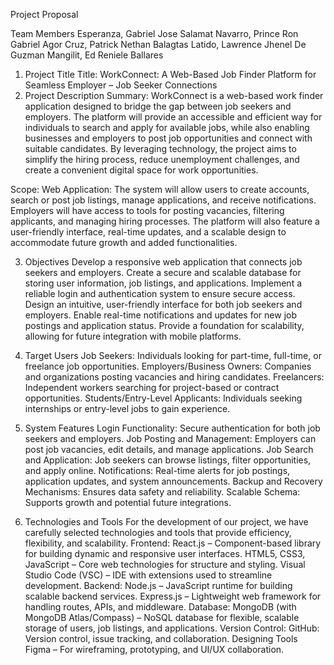 Project Proposal

Team Members
Esperanza, Gabriel Jose Salamat
Navarro, Prince Ron Gabriel Agor
Cruz, Patrick Nethan Balagtas
Latido, Lawrence Jhenel De Guzman
Mangilit, Ed Reniele Ballares

1. Project Title
Title: WorkConnect: A Web-Based Job Finder Platform for Seamless Employer – Job Seeker Connections
2. Project Description
Summary:
WorkConnect is a web-based work finder application designed to bridge the gap between job seekers and employers. The platform will provide an accessible and efficient way for individuals to search and apply for available jobs, while also enabling businesses and employers to post job opportunities and connect with suitable candidates. By leveraging technology, the project aims to simplify the hiring process, reduce unemployment challenges, and create a convenient digital space for work opportunities.

Scope:
Web Application: The system will allow users to create accounts, search or post job listings, manage applications, and receive notifications. Employers will have access to tools for posting vacancies, filtering applicants, and managing hiring processes. The platform will also feature a user-friendly interface, real-time updates, and a scalable design to accommodate future growth and added functionalities.

3. Objectives
Develop a responsive web application that connects job seekers and employers.
Create a secure and scalable database for storing user information, job listings, and applications.
Implement a reliable login and authentication system to ensure secure access.
Design an intuitive, user-friendly interface for both job seekers and employers.
Enable real-time notifications and updates for new job postings and application status.
Provide a foundation for scalability, allowing for future integration with mobile platforms.

4. Target Users
Job Seekers: Individuals looking for part-time, full-time, or freelance job opportunities.
Employers/Business Owners: Companies and organizations posting vacancies and hiring candidates.
Freelancers: Independent workers searching for project-based or contract opportunities.
Students/Entry-Level Applicants: Individuals seeking internships or entry-level jobs to gain experience.

5. System Features
Login Functionality: Secure authentication for both job seekers and employers.
Job Posting and Management: Employers can post job vacancies, edit details, and manage applications.
Job Search and Application: Job seekers can browse listings, filter opportunities, and apply online.
Notifications: Real-time alerts for job postings, application updates, and system announcements.
Backup and Recovery Mechanisms: Ensures data safety and reliability.
Scalable Schema: Supports growth and potential future integrations.

6. Technologies and Tools 
For the development of our project, we have carefully selected technologies and tools that provide efficiency, flexibility, and scalability.
Frontend:
React.js – Component-based library for building dynamic and responsive user interfaces.
HTML5, CSS3, JavaScript – Core web technologies for structure and styling.
Visual Studio Code (VSC) – IDE with extensions used to streamline development.
Backend:
Node.js – JavaScript runtime for building scalable backend services.
Express.js – Lightweight web framework for handling routes, APIs, and middleware.
Database:
MongoDB (with MongoDB Atlas/Compass) – NoSQL database for flexible, scalable storage of users, job listings, and applications.
Version Control:
GitHub: Version control, issue tracking, and collaboration.
Designing Tools 
Figma – For wireframing, prototyping, and UI/UX collaboration.

















